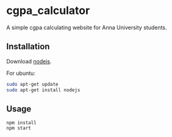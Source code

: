 # cgpa_calculator
A simple cgpa calculating website for Anna University students.

## Installation

Download [nodejs](https://nodejs.org/en/download/).

For ubuntu:

```bash
sudo apt-get update
sudo apt-get install nodejs
```

## Usage

```shell
npm install
npm start
